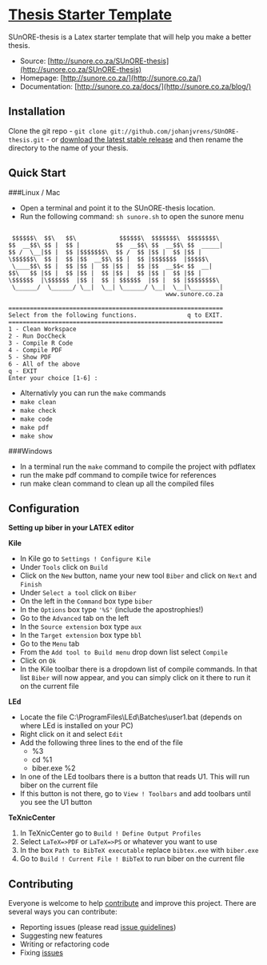 # [Thesis Starter Template](http://sunore.co.za/)

SUnORE-thesis is a Latex starter template that will help you make a better thesis.

* Source: [http://sunore.co.za/SUnORE-thesis](http://sunore.co.za/SUnORE-thesis)
* Homepage: [http://sunore.co.za/](http://sunore.co.za/)
* Documentation: [http://sunore.co.za/docs/](http://sunore.co.za/blog/)


## Installation

Clone the git repo - `git clone git://github.com/johanjvrens/SUnORE-thesis.git` - or [download the latest stable release](https://github.com/johanjvrens/SUnORE-thesis/releases/latest) and then rename the directory to the name of your thesis.

## Quick Start
###Linux / Mac
* Open a terminal and point it to the SUnORE-thesis location.
* Run the following command: `sh sunore.sh` to open the sunore menu
```

 $$$$$$\  $$\   $$\            $$$$$$\  $$$$$$$\  $$$$$$$$\
$$  __$$\ $$ |  $$ |          $$  __$$\ $$  __$$\ $$  _____|
$$ /  \__|$$ |  $$ |$$$$$$$\  $$ /  $$ |$$ |  $$ |$$ |
\$$$$$$\  $$ |  $$ |$$  __$$\ $$ |  $$ |$$$$$$$  |$$$$$\
 \____$$\ $$ |  $$ |$$ |  $$ |$$ |  $$ |$$  __$$< $$  __|
$$\   $$ |$$ |  $$ |$$ |  $$ |$$ |  $$ |$$ |  $$ |$$ |
\$$$$$$  |\$$$$$$  |$$ |  $$ | $$$$$$  |$$ |  $$ |$$$$$$$$\
 \______/  \______/ \__|  \__| \______/ \__|  \__|\________|
                                            www.sunore.co.za

============================================================
Select from the following functions.              q to EXIT.
============================================================
1 - Clean Workspace
2 - Run DocCheck
3 - Compile R Code
4 - Compile PDF
5 - Show PDF
6 - All of the above
q - EXIT
Enter your choice [1-6] :
```
* Alternativly you can run the `make` commands
* `make clean`
* `make check`
* `make code`
* `make pdf`
* `make show`

###Windows
* In a terminal run the ```make``` command to compile the project with pdflatex
* run the make pdf command to compile twice for references
* run make clean command to clean up all the compiled files





## Configuration

**Setting up biber in your LATEX editor**

**Kile**

* In Kile go to `Settings ! Configure Kile`
* Under `Tools` click on `Build`
* Click on the `New` button, name your new tool `Biber` and click on `Next` and `Finish`
* Under `Select a tool` click on `Biber`
* On the left in the `Command` box type `biber`
* In the `Options` box type `'%S'` (include the apostrophies!)
* Go to the `Advanced` tab on the left
* In the `Source extension` box type `aux`
* In the `Target extension` box type `bbl`
* Go to the `Menu` tab
* From the `Add tool to Build menu` drop down list select `Compile`
* Click on `Ok`
* In the Kile toolbar there is a dropdown list of compile commands. In that list `Biber` will now
  appear, and you can simply click on it there to run it on the current file

**LEd**

* Locate the file C:\ProgramFiles\LEd\Batches\user1.bat (depends on where LEd is installed on
your PC)
* Right click on it and select `Edit`
* Add the following three lines to the end of the file
  * %3
  * cd %1
  * biber.exe %2
* In one of the LEd toolbars there is a button that reads U1. This will run biber on the current file
* If this button is not there, go to `View ! Toolbars` and add toolbars until you see the U1 button

**TeXnicCenter**

1. In TeXnicCenter go to `Build ! Define Output Profiles`
2. Select `LaTeX=>PDF` or `LaTeX=>PS` or whatever you want to use
3. In the box `Path to BibTeX executable` replace `bibtex.exe` with `biber.exe`
4. Go to `Build ! Current File ! BibTeX` to run biber on the current file

## Contributing

Everyone is welcome to help [contribute](CONTRIBUTING.md) and improve this project. There are several ways you can contribute:

* Reporting issues (please read [issue guidelines](https://github.com/necolas/issue-guidelines))
* Suggesting new features
* Writing or refactoring code
* Fixing [issues](https://github.com/johanjvrens/SUnORE-thesis/issues)
